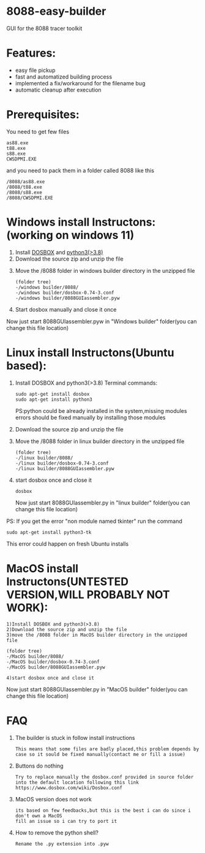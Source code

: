 # 8088-easy-builder
GUI for the 8088 tracer toolkit

# Features:
<ul>
<li>easy file pickup</li>
<li>fast and automatized building process</li>
<li>implemented a fix/workaround for the filename bug</li>
<li>automatic cleanup after execution</li>
</ul>

# Prerequisites:
You need to get few files
```
as88.exe
t88.exe
s88.exe
CWSDPMI.EXE
```

and you need to pack them in a folder called 8088 like this
```
/8088/as88.exe
/8088/t88.exe
/8088/s88.exe
/8088/CWSDPMI.EXE
```

# Windows install Instructons:(working on windows 11)
<ol>
<li>Install <a href="https://www.dosbox.com/download.php?main=1">DOSBOX</a> and <a href="https://www.python.org/downloads/">python3(>3.8)</a></li>
<li>Download the source zip and unzip the file</li>
<li><p>Move the /8088 folder in windows builder directory in the unzipped file 

```
(folder tree)
-/windows builder/8088/
-/windows builder/dosbox-0.74-3.conf
-/windows builder/8088GUIassembler.pyw
```

</p></li>
<li>Start dosbox manually and close it once</li>
</ol>
Now just start 8088GUIassembler.pyw in "Windows builder" folder(you can change this file location)

# Linux install Instructons(Ubuntu based):
<ol>
<li><p>Install DOSBOX and python3(>3.8)
Terminal commands:

```
sudo apt-get install dosbox
sudo apt-get install python3 
```

PS:python could be already installed in the system,missing modules errors should be fixed manually by installing those modules
</p></li>
<li>Download the source zip and unzip the file</li>
<li><p>Move the /8088 folder in linux builder directory in the unzipped file

```
(folder tree)
-/linux builder/8088/
-/linux builder/dosbox-0.74-3.conf
-/linux builder/8088GUIassembler.pyw
```

</p></li>
<li><p>start dosbox once and close it

```
dosbox
```

</p></li>
Now just start 8088GUIassembler.py in "linux builder" folder(you can change this file location)
</ol>
PS:
If you get the error "non module named tkinter" run the command 

```
sudo apt-get install python3-tk
```
This error could happen on fresh Ubuntu installs

# MacOS install Instructons(UNTESTED VERSION,WILL PROBABLY NOT WORK):
```
1)Install DOSBOX and python3(>3.8)
2)Download the source zip and unzip the file
3)move the /8088 folder in MacOS builder directory in the unzipped file 

(folder tree)
-/MacOS builder/8088/
-/MacOS builder/dosbox-0.74-3.conf
-/MacOS builder/8088GUIassembler.pyw

4)start dosbox once and close it

```
Now just start 8088GUIassembler.py in "MacOS builder" folder(you can change this file location)

# FAQ
<ol>
<li><p>The builder is stuck in follow install instructions

```
This means that some files are badly placed,this problem depends by case so it sould be fixed manually(contact me or fill a issue)
```
</p></li>
<li><p>
Buttons do nothing

```
Try to replace manually the dosbox.conf provided in source folder into the default location following this link https://www.dosbox.com/wiki/Dosbox.conf
```
</p></li>
<li><p>
MacOS version does not work

```
its based on few feedbacks,but this is the best i can do since i don't own a MacOS
fill an issue so i can try to port it
```
</p></li>
<li><p>
How to remove the python shell?

```
Rename the .py extension into .pyw
```
</p></li>
</ol>
